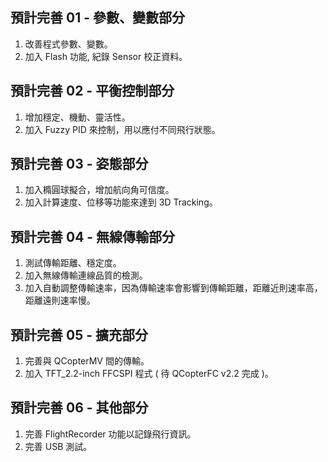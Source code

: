 預計完善 01 - 參數、變數部分  
--------
1. 改善程式參數、變數。  
2. 加入 Flash 功能, 紀錄 Sensor 校正資料。  

預計完善 02 - 平衡控制部分  
--------
1. 增加穩定、機動、靈活性。  
2. 加入 Fuzzy PID 來控制，用以應付不同飛行狀態。  

預計完善 03 - 姿態部分  
--------
1. 加入橢圓球擬合，增加航向角可信度。  
2. 加入計算速度、位移等功能來達到 3D Tracking。

預計完善 04 - 無線傳輸部分  
--------
1. 測試傳輸距離、穩定度。  
2. 加入無線傳輸連線品質的檢測。  
3. 加入自動調整傳輸速率，因為傳輸速率會影響到傳輸距離，距離近則速率高，距離遠則速率慢。  

預計完善 05 - 擴充部分  
--------
1. 完善與 QCopterMV 間的傳輸。  
2. 加入 TFT_2.2-inch FFCSPI 程式 ( 待 QCopterFC v2.2 完成 )。  

預計完善 06 - 其他部分  
--------
1. 完善 FlightRecorder 功能以記錄飛行資訊。  
2. 完善 USB 測試。  
